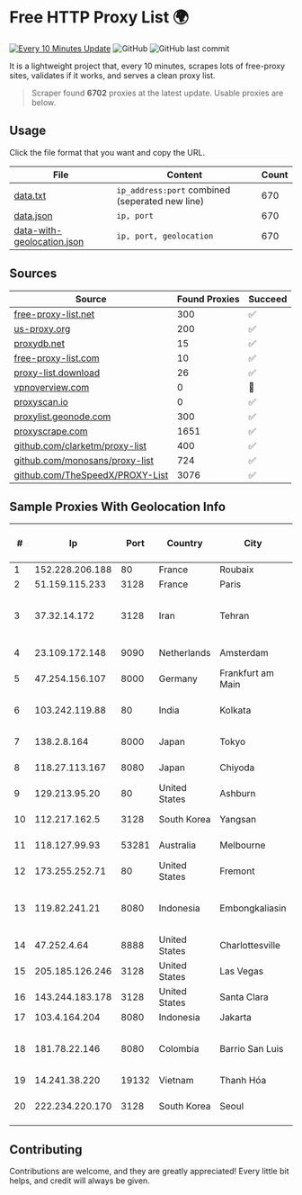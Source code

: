 
# Free HTTP Proxy List 🌍

[![Every 10 Minutes Update](https://github.com/mertguvencli/http-proxy-list/actions/workflows/main.yml/badge.svg?branch=main)](https://github.com/mertguvencli/http-proxy-list/actions/workflows/main.yml)
![GitHub](https://img.shields.io/github/license/mertguvencli/http-proxy-list)
![GitHub last commit](https://img.shields.io/github/last-commit/mertguvencli/http-proxy-list)

It is a lightweight project that, every 10 minutes, scrapes lots of free-proxy sites, validates if it works, and serves a clean proxy list.


> Scraper found **6702** proxies at the latest update. Usable proxies are below.

## Usage

Click the file format that you want and copy the URL.


|File|Content|Count|
|----|-------|-----|
|[data.txt](https://raw.githubusercontent.com/mertguvencli/http-proxy-list/main/proxy-list/data.txt)|`ip_address:port` combined (seperated new line)|670|
|[data.json](https://raw.githubusercontent.com/mertguvencli/http-proxy-list/main/proxy-list/data.json)|`ip, port`|670|
|[data-with-geolocation.json](https://raw.githubusercontent.com/mertguvencli/http-proxy-list/main/proxy-list/data-with-geolocation.json)|`ip, port, geolocation`|670|

## Sources

|Source|Found Proxies|Succeed|
|------|-------------|-------|
|[free-proxy-list.net](https://free-proxy-list.net)|300|✅|
|[us-proxy.org](https://www.us-proxy.org)|200|✅|
|[proxydb.net](http://proxydb.net)|15|✅|
|[free-proxy-list.com](https://free-proxy-list.com/?page=&port=&type%5B%5D=http&type%5B%5D=https&up_time=0&search=Search)|10|✅|
|[proxy-list.download](https://www.proxy-list.download/HTTP)|26|✅|
|[vpnoverview.com](https://vpnoverview.com/privacy/anonymous-browsing/free-proxy-servers)|0|🚫|
|[proxyscan.io](https://www.proxyscan.io)|0|✅|
|[proxylist.geonode.com](https://proxylist.geonode.com/api/proxy-list?limit=300&page=1&sort_by=lastChecked&sort_type=desc&protocols=http,https)|300|✅|
|[proxyscrape.com](https://api.proxyscrape.com/v2/?request=displayproxies&protocol=http&timeout=10000&country=all&ssl=all&anonymity=all)|1651|✅|
|[github.com/clarketm/proxy-list](https://raw.githubusercontent.com/clarketm/proxy-list/master/proxy-list-raw.txt)|400|✅|
|[github.com/monosans/proxy-list](https://raw.githubusercontent.com/monosans/proxy-list/main/proxies/http.txt)|724|✅|
|[github.com/TheSpeedX/PROXY-List](https://raw.githubusercontent.com/TheSpeedX/PROXY-List/master/http.txt)|3076|✅|


## Sample Proxies With Geolocation Info

|#|Ip|Port|Country|City|Internet Service Provider|
|-|--|----|-------|----|-------------------------|
|1|152.228.206.188|80|France|Roubaix|OVH SAS|
|2|51.159.115.233|3128|France|Paris|SCALEWAY|
|3|37.32.14.172|3128|Iran|Tehran|Noyan Abr Arvan Co. ( Private Joint Stock)|
|4|23.109.172.148|9090|Netherlands|Amsterdam|SERVERS-COM|
|5|47.254.156.107|8000|Germany|Frankfurt am Main|Alibaba.com LLC|
|6|103.242.119.88|80|India|Kolkata|Web Werks India Pvt. Ltd.|
|7|138.2.8.164|8000|Japan|Tokyo|Oracle Corporation|
|8|118.27.113.167|8080|Japan|Chiyoda|GMO Internet, Inc.|
|9|129.213.95.20|80|United States|Ashburn|Oracle Corporation|
|10|112.217.162.5|3128|South Korea|Yangsan|LG DACOM Corporation|
|11|118.127.99.93|53281|Australia|Melbourne|SPIRIT-TELECOM|
|12|173.255.252.71|80|United States|Fremont|Linode, LLC|
|13|119.82.241.21|8080|Indonesia|Embongkaliasin|Indonesia Network Information Center|
|14|47.252.4.64|8888|United States|Charlottesville|Alibaba.com LLC|
|15|205.185.126.246|3128|United States|Las Vegas|FranTech Solutions|
|16|143.244.183.178|3128|United States|Santa Clara|DigitalOcean, LLC|
|17|103.4.164.204|8080|Indonesia|Jakarta|FIBERNET|
|18|181.78.22.146|8080|Colombia|Barrio San Luis|IFX Networks Argentina S.R.L|
|19|14.241.38.220|19132|Vietnam|Thanh Hóa|VNPT|
|20|222.234.220.170|3128|South Korea|Seoul|SK Broadband Co Ltd|



## Contributing

Contributions are welcome, and they are greatly appreciated! Every
little bit helps, and credit will always be given.

